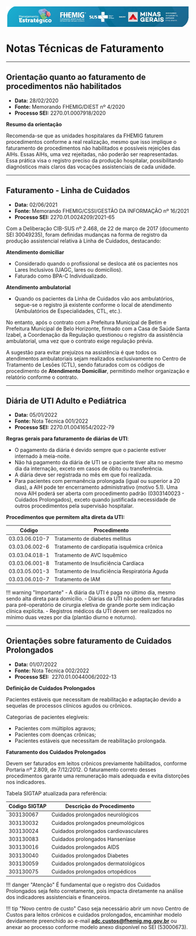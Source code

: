 ![Image](./imagens/logo.png)

# Notas Técnicas de Faturamento

---

## Orientação quanto ao faturamento de procedimentos não habilitados

- **Data:** 28/02/2020  
- **Fonte:** Memorando FHEMIG/DIEST nº 4/2020  
- **Processo SEI:** 2270.01.0007918/2020

**Resumo da orientação**

Recomenda-se que as unidades hospitalares da FHEMIG faturem procedimentos conforme a real realização, mesmo que isso implique o faturamento de procedimentos não habilitados e possíveis rejeições das AIHs. Essas AIHs, uma vez rejeitadas, não poderão ser reapresentadas. Essa prática visa o registro preciso da produção hospitalar, possibilitando diagnósticos mais claros das vocações assistenciais de cada unidade.

---

## Faturamento - Linha de Cuidados

- **Data:** 02/06/2021  
- **Fonte:** Memorando FHEMIG/CSSI/GESTÃO DA INFORMAÇÃO nº 16/2021  
- **Processo SEI:** 2270.01.0024209/2021-65

Com a Deliberação CIB-SUS nº 2.468, de 22 de março de 2017 (documento SEI 30049235), foram definidas mudanças na forma de registro da produção assistencial relativa à Linha de Cuidados, destacando:

**Atendimento domiciliar**  
- Considerado quando o profissional se desloca até os pacientes nos Lares Inclusivos (UAGC, lares ou domicílios).  
- Faturado como BPA-C Individualizado.

**Atendimento ambulatorial**  
- Quando os pacientes da Linha de Cuidados vão aos ambulatórios, segue-se o registro já existente conforme o local de atendimento (Ambulatórios de Especialidades, CTL, etc.).

No entanto, após o contrato com a Prefeitura Municipal de Betim e Prefeitura Municipal de Belo Horizonte, firmado com a Casa de Saúde Santa Izabel, a Coordenação da Regulação questionou o registro da assistência ambulatorial, uma vez que o contrato exige regulação prévia.

A sugestão para evitar prejuízos na assistência é que todos os atendimentos ambulatoriais sejam realizados exclusivamente no Centro de Tratamento de Lesões (CTL), sendo faturados com os códigos de procedimento de **Atendimento Domiciliar**, permitindo melhor organização e relatório conforme o contrato.

---

## Diária de UTI Adulto e Pediátrica

- **Data:** 05/01/2022  
- **Fonte:** Nota Técnica 001/2022
- **Processo SEI:** 2270.01.0041654/2022-79

**Regras gerais para faturamento de diárias de UTI**:

- O pagamento da diária é devido sempre que o paciente estiver internado à meia-noite.
- Não há pagamento da diária de UTI se o paciente tiver alta no mesmo dia da internação, exceto em casos de óbito ou transferência.
- A diária deve ser registrada no mês em que foi realizada.
- Para pacientes com permanência prolongada (igual ou superior a 20 dias), a AIH pode ter encerramento administrativo (motivo 5.1). Uma nova AIH poderá ser aberta com procedimento padrão (0303140023 - Cuidados Prolongados), exceto quando justificada necessidade de outros procedimentos pela supervisão hospitalar.

**Procedimentos que permitem alta direta da UTI:**

| Código        | Procedimento                                                     |
|---------------|--------------------------------------------------------------|
| 03.03.06.010-7 | Tratamento de diabetes mellitus                                |
| 03.03.06.002-6 | Tratamento de cardiopatia isquêmica crônica                    |
| 03.03.04.018-1 | Tratamento de AVC Isquêmico                                   |
| 03.03.06.001-8 | Tratamento de Insuficiência Cardíaca                           |
| 03.03.05.001-3 | Tratamento de Insuficiência Respiratória Aguda                 |
| 03.03.06.010-7 | Tratamento de IAM                                              |

!!! warning "Importante"
    - A diária da UTI é paga no último dia, mesmo sendo alta direta para domicílio.
    - Diárias da UTI não podem ser faturadas para pré-operatório de cirurgia eletiva de grande porte sem indicação clínica explícita.
    - Registros médicos da UTI devem ser realizados no mínimo duas vezes por dia (plantão diurno e noturno).


---

## Orientações sobre faturamento de Cuidados Prolongados

- **Data:** 01/07/2022  
- **Fonte:** Nota Técnica 002/2022
- **Processo SEI:**  2270.01.0044006/2022-13

**Definição de Cuidados Prolongados**

Pacientes estáveis que necessitam de reabilitação e adaptação devido a sequelas de processos clínicos agudos ou crônicos.

Categorias de pacientes elegíveis:

- Pacientes com múltiplos agravos;
- Pacientes com doenças crônicas;
- Pacientes estáveis que necessitam de reabilitação prolongada.

**Faturamento dos Cuidados Prolongados**

Devem ser faturados em leitos crônicos previamente habilitados, conforme Portaria nº 2.809, de 7/12/2012. O faturamento correto desses procedimentos garante uma remuneração mais adequada e evita distorções nos indicadores.

Tabela SIGTAP atualizada para referência:

| Código SIGTAP | Descrição do Procedimento                                   |
|---------------|--------------------------------------------------------------|
| 303130067   | Cuidados prolongados neurológicos                              |
| 303130032   | Cuidados prolongados pneumológicos                             |
| 303130024   | Cuidados prolongados cardiovasculares                          |
| 303130083   | Cuidados prolongados Hanseníase                                |
| 303130016   | Cuidados prolongados AIDS                                      |
| 303130040   | Cuidados prolongados Diabetes                                  |
| 303130059   | Cuidados prolongados dermatológicos                            |
| 303130075   | Cuidados prolongados ortopédicos                               |


!!! danger "Atenção"
    É fundamental que o registro dos Cuidados Prolongados seja feito corretamente, pois impacta diretamente na análise dos indicadores assistenciais e financeiros.

!!! tip "Novo centro de custo"
    Caso seja necessário abrir um novo Centro de Custos para leitos crônicos e cuidados prolongados, encaminhar modelo devidamente preenchido ao e-mail **adc.custos@fhemig.mg.gov.br** ou anexar ao processo conforme modelo anexo disponível no SEI (53000673).



